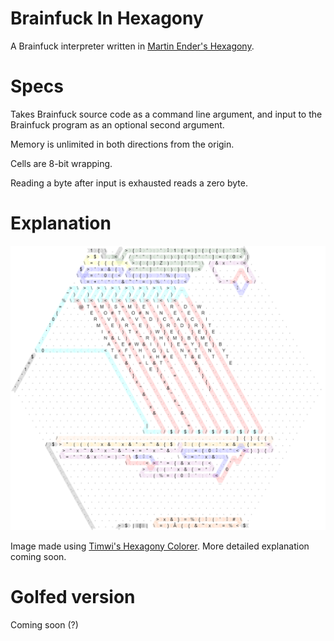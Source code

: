 # Brainfuck In Hexagony

A Brainfuck interpreter written in [Martin Ender's Hexagony](https://github.com/m-ender/hexagony).

# Specs

Takes Brainfuck source code as a command line argument, and input to the Brainfuck program as an optional second argument.

Memory is unlimited in both directions from the origin.

Cells are 8-bit wrapping.

Reading a byte after input is exhausted reads a zero byte.

# Explanation


![Execution map of Hexagony code](https://github.com/MeWhenI/Brainfuck-In-Hexagony/blob/main/Color_map.png "Color map")

Image made using [Timwi's Hexagony Colorer](https://github.com/Timwi/HexagonyColorer). More detailed explanation coming soon.

# Golfed version

Coming soon (?)
